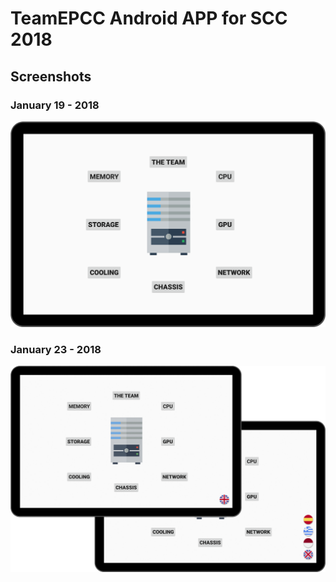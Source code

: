 # TeamEPCC Android APP for SCC 2018

## Screenshots

### January 19 - 2018
![jan-19-2018](MEDIA/device-2018-01-19-183526.png)

### January 23 - 2018
![jan-23-2018](MEDIA/lang-merge.png)
